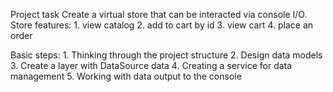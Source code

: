 Project task
Create a virtual store that can be interacted via console I/O.
Store features: 
      1. view catalog
      2. add to cart by id
      3. view cart
      4. place an order

Basic steps:
      1. Thinking through the project structure
      2. Design data models
      3. Create a layer with DataSource data
      4. Creating a service for data management
      5. Working with data output to the console
